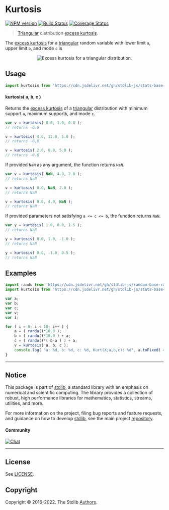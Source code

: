 <!--

@license Apache-2.0

Copyright (c) 2018 The Stdlib Authors.

Licensed under the Apache License, Version 2.0 (the "License");
you may not use this file except in compliance with the License.
You may obtain a copy of the License at

   http://www.apache.org/licenses/LICENSE-2.0

Unless required by applicable law or agreed to in writing, software
distributed under the License is distributed on an "AS IS" BASIS,
WITHOUT WARRANTIES OR CONDITIONS OF ANY KIND, either express or implied.
See the License for the specific language governing permissions and
limitations under the License.

-->

# Kurtosis

[![NPM version][npm-image]][npm-url] [![Build Status][test-image]][test-url] [![Coverage Status][coverage-image]][coverage-url] <!-- [![dependencies][dependencies-image]][dependencies-url] -->

> [Triangular][triangular-distribution] distribution [excess kurtosis][kurtosis].

<!-- Section to include introductory text. Make sure to keep an empty line after the intro `section` element and another before the `/section` close. -->

<section class="intro">

The [excess kurtosis][kurtosis] for a [triangular][triangular-distribution] random variable with lower limit `a`, upper limit `b`, and mode `c` is 

<!-- <equation class="equation" label="eq:triangular_kurtosis" align="center" raw="\operatorname{Kurt}\left( X \right) = -\frac{3}{5}" alt="Excess kurtosis for a triangular distribution."> -->

<div class="equation" align="center" data-raw-text="\operatorname{Kurt}\left( X \right) = -\frac{3}{5}" data-equation="eq:triangular_kurtosis">
    <img src="https://cdn.jsdelivr.net/gh/stdlib-js/stdlib@556e0ebc42f54244079cecc91c0883bb6c442244/lib/node_modules/@stdlib/stats/base/dists/triangular/kurtosis/docs/img/equation_triangular_kurtosis.svg" alt="Excess kurtosis for a triangular distribution.">
    <br>
</div>

<!-- </equation> -->

</section>

<!-- /.intro -->

<!-- Package usage documentation. -->



<section class="usage">

## Usage

```javascript
import kurtosis from 'https://cdn.jsdelivr.net/gh/stdlib-js/stats-base-dists-triangular-kurtosis@deno/mod.js';
```

#### kurtosis( a, b, c )

Returns the [excess kurtosis][kurtosis] of a [triangular][triangular-distribution] distribution with minimum support `a`, maximum support`b`, and mode `c`.

```javascript
var v = kurtosis( 0.0, 1.0, 0.8 );
// returns -0.6

v = kurtosis( 4.0, 12.0, 5.0 );
// returns -0.6

v = kurtosis( 2.0, 8.0, 5.0 );
// returns -0.6
```

If provided `NaN` as any argument, the function returns `NaN`.

```javascript
var v = kurtosis( NaN, 4.0, 2.0 );
// returns NaN

v = kurtosis( 0.0, NaN, 2.0 );
// returns NaN

v = kurtosis( 0.0, 4.0, NaN );
// returns NaN
```

If provided parameters not satisfying `a <= c <= b`, the function returns `NaN`.

```javascript
var y = kurtosis( 1.0, 0.0, 1.5 );
// returns NaN

y = kurtosis( 0.0, 1.0, -1.0 );
// returns NaN

y = kurtosis( 0.0, -1.0, 0.5 );
// returns NaN
```

</section>

<!-- /.usage -->

<!-- Package usage notes. Make sure to keep an empty line after the `section` element and another before the `/section` close. -->

<section class="notes">

</section>

<!-- /.notes -->

<!-- Package usage examples. -->

<section class="examples">

## Examples

<!-- eslint no-undef: "error" -->

```javascript
import randu from 'https://cdn.jsdelivr.net/gh/stdlib-js/random-base-randu@deno/mod.js';
import kurtosis from 'https://cdn.jsdelivr.net/gh/stdlib-js/stats-base-dists-triangular-kurtosis@deno/mod.js';

var a;
var b;
var c;
var v;
var i;

for ( i = 0; i < 10; i++ ) {
    a = ( randu()*10.0 );
    b = ( randu()*10.0 ) + a;
    c = ( randu()*( b-a ) ) + a;
    v = kurtosis( a, b, c );
    console.log( 'a: %d, b: %d, c: %d, Kurt(X;a,b,c): %d', a.toFixed( 4 ), b.toFixed( 4 ), c.toFixed( 4 ), v.toFixed( 4 ) );
}
```

</section>

<!-- /.examples -->

<!-- Section to include cited references. If references are included, add a horizontal rule *before* the section. Make sure to keep an empty line after the `section` element and another before the `/section` close. -->

<section class="references">

</section>

<!-- /.references -->

<!-- Section for related `stdlib` packages. Do not manually edit this section, as it is automatically populated. -->

<section class="related">

</section>

<!-- /.related -->

<!-- Section for all links. Make sure to keep an empty line after the `section` element and another before the `/section` close. -->


<section class="main-repo" >

* * *

## Notice

This package is part of [stdlib][stdlib], a standard library with an emphasis on numerical and scientific computing. The library provides a collection of robust, high performance libraries for mathematics, statistics, streams, utilities, and more.

For more information on the project, filing bug reports and feature requests, and guidance on how to develop [stdlib][stdlib], see the main project [repository][stdlib].

#### Community

[![Chat][chat-image]][chat-url]

---

## License

See [LICENSE][stdlib-license].


## Copyright

Copyright &copy; 2016-2022. The Stdlib [Authors][stdlib-authors].

</section>

<!-- /.stdlib -->

<!-- Section for all links. Make sure to keep an empty line after the `section` element and another before the `/section` close. -->

<section class="links">

[npm-image]: http://img.shields.io/npm/v/@stdlib/stats-base-dists-triangular-kurtosis.svg
[npm-url]: https://npmjs.org/package/@stdlib/stats-base-dists-triangular-kurtosis

[test-image]: https://github.com/stdlib-js/stats-base-dists-triangular-kurtosis/actions/workflows/test.yml/badge.svg?branch=main
[test-url]: https://github.com/stdlib-js/stats-base-dists-triangular-kurtosis/actions/workflows/test.yml?query=branch:main

[coverage-image]: https://img.shields.io/codecov/c/github/stdlib-js/stats-base-dists-triangular-kurtosis/main.svg
[coverage-url]: https://codecov.io/github/stdlib-js/stats-base-dists-triangular-kurtosis?branch=main

<!--

[dependencies-image]: https://img.shields.io/david/stdlib-js/stats-base-dists-triangular-kurtosis.svg
[dependencies-url]: https://david-dm.org/stdlib-js/stats-base-dists-triangular-kurtosis/main

-->

[chat-image]: https://img.shields.io/gitter/room/stdlib-js/stdlib.svg
[chat-url]: https://gitter.im/stdlib-js/stdlib/

[stdlib]: https://github.com/stdlib-js/stdlib

[stdlib-authors]: https://github.com/stdlib-js/stdlib/graphs/contributors

[umd]: https://github.com/umdjs/umd
[es-module]: https://developer.mozilla.org/en-US/docs/Web/JavaScript/Guide/Modules

[deno-url]: https://github.com/stdlib-js/stats-base-dists-triangular-kurtosis/tree/deno
[umd-url]: https://github.com/stdlib-js/stats-base-dists-triangular-kurtosis/tree/umd
[esm-url]: https://github.com/stdlib-js/stats-base-dists-triangular-kurtosis/tree/esm

[stdlib-license]: https://raw.githubusercontent.com/stdlib-js/stats-base-dists-triangular-kurtosis/main/LICENSE

[triangular-distribution]: https://en.wikipedia.org/wiki/Triangular_distribution

[kurtosis]: https://en.wikipedia.org/wiki/Kurtosis

</section>

<!-- /.links -->
